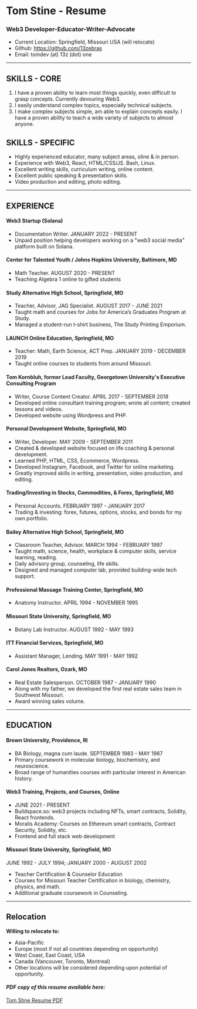 # Tom Stine - Resume

### Web3 Developer-Educator-Writer-Advocate

- Current Location: Springfield, Missouri USA (will relocate)
- Github: https://github.com/13zebras
- Email: tomdev (at) 13z (dot) one

---

## SKILLS - CORE

1. I have a proven ability to learn most things quickly, even difficult to grasp concepts. Currently devouring Web3.
2. I easily understand complex topics, especially technical subjects. 
3. I make complex subjects simple, am able to explain concepts easily. I have a proven ability to teach a wide variety of subjects to almost anyone.

## SKILLS - SPECIFIC

- Highly experienced educator, many subject areas, oline & in person. 
- Experience with Web3, React, HTML/CSS/JS. Bash, Linux.
- Excellent writing skills, curriculum writing, online content.
- Excellent public speaking & presentation skills.
- Video production and editing, photo editing.

---

## EXPERIENCE

#### Web3 Startup (Solana)

- Documentation Writer. JANUARY 2022 - PRESENT
- Unpaid position helping developers working on a "web3 social media" platform built on Solana.

#### Center for Talented Youth / Johns Hopkins University, Baltimore, MD

- Math Teacher. AUGUST 2020 - PRESENT
- Teaching Algebra 1 online to gifted students
  
#### Study Alternative High School, Springfield, MO

- Teacher, Advisor, JAG Specialist. AUGUST 2017 - JUNE 2021
- Taught math and courses for Jobs for America’s Graduates Program at Study.
- Managed a student-run t-shirt business, The Study Printing Emporium.
  
#### LAUNCH Online Education, Springfield, MO

- Teacher: Math, Earth Science, ACT Prep. JANUARY 2019 - DECEMBER 2019
- Taught online courses to students from around Missouri.
  
#### Tom Kornbluh, former Lead Faculty, Georgetown University's Executive Consulting Program

- Writer, Course Content Creator. APRIL 2017 - SEPTEMBER 2018
- Developed online consultant training program; wrote all content; created lessons and videos.
- Developed website using Wordpress and PHP.
  
#### Personal Development Website, Springfield, MO

- Writer, Developer. MAY 2009 - SEPTEMBER 2011
- Created & developed website focused on life coaching & personal development.
- Learned PHP, HTML, CSS, Ecommerce, Wordpress.
- Developed Instagram, Facebook, and Twitter for online marketing.
- Greatly improved skills in writing,  presentation, video production, and editing.

#### Trading/Investing in Stocks, Commodities, & Forex, Springfield, M0

- Personal Accounts. FEBRUARY 1997 - JANUARY 2017
- Trading & investing: forex, futures, options, stocks, and bonds for my own portfolio.

#### Bailey Alternative High School, Springfield, MO

- Classroom Teacher, Advisor. MARCH 1994 - FEBRUARY 1997
- Taught math, science, health, workplace & computer skills, service learning, reading.
- Daily advisory group, counseling, life skills.
- Designed and managed computer lab, provided building-wide tech support.

#### Professional Massage Training Center, Springfield, MO 
- Anatomy Instructor. APRIL 1994 - NOVEMBER 1995

#### Missouri State University, Springfield, MO
- Botany Lab Instructor. AUGUST 1992 - MAY 1993

#### ITT Financial Services, Springfield, MO
- Assistant Manager, Lending. MAY 1991 - MAY 1992

#### Carol Jones Realtors, Ozark, MO
- Real Estate Salesperson. OCTOBER 1987 - JANUARY 1990
- Along with my father, we developed the first real estate sales team in Southwest Missouri.
- Award winning sales volume.


---

## EDUCATION

#### Brown University, Providence, RI

- BA Biology, magna cum laude. SEPTEMBER 1983 - MAY 1987
- Primary coursework in molecular biology, biochemistry, and neuroscience.
- Broad range of humanities courses with particular interest in American history.

#### Web3 Training, Projects, and Courses, Online

- JUNE 2021 - PRESENT
- Buildspace.so: web3 projects including NFTs, smart contracts, Solidity, React frontends.
- Moralis Academy: Courses on Ethereum smart contracts, Contract Security, Solidity, etc.
- Frontend and full stack web development

#### Missouri State University, Springfield, MO

JUNE 1992 - JULY 1994; JANUARY 2000 - AUGUST 2002
- Teacher Certification & Counselor Education
- Courses for Missouri Teacher Certification in biology, chemistry, physics, and math.
- Additional graduate coursework in Counseling.

---

## Relocation

**Willing to relocate to:**
- Asia-Pacific
- Europe (most if not all countries depending on opportunity)
- West Coast, East Coast, USA
- Canada (Vancouver, Toronto, Montreal)
- Other locations will be considered depending upon potential of opportunity.

#### *PDF copy of this resume available here:*

[Tom Stine Resume PDF](https://github.com/13zebras/about-tom/raw/main/documents/tom-stine-resume-2022-02.pdf)